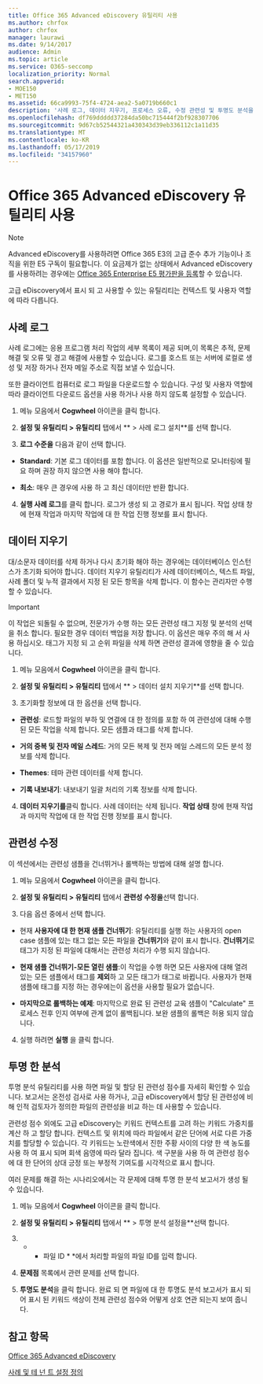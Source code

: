 ```yaml
---
title: Office 365 Advanced eDiscovery 유틸리티 사용
ms.author: chrfox
author: chrfox
manager: laurawi
ms.date: 9/14/2017
audience: Admin
ms.topic: article
ms.service: O365-seccomp
localization_priority: Normal
search.appverid:
- MOE150
- MET150
ms.assetid: 66ca9993-75f4-4724-aea2-5a0719b660c1
description: '사례 로그, 데이터 지우기, 프로세스 오류, 수정 관련성 및 투명도 분석을 포함 하 여 Office 365 Advanced eDiscovery의 유틸리티에 대해 알아봅니다.  '
ms.openlocfilehash: df769ddddd37284da50bc715444f2bf928307706
ms.sourcegitcommit: 9d67cb52544321a430343d39eb336112c1a11d35
ms.translationtype: MT
ms.contentlocale: ko-KR
ms.lasthandoff: 05/17/2019
ms.locfileid: "34157960"
---
```

# <a name="use-office-365-advanced-ediscovery-utilities"></a>Office 365 Advanced eDiscovery 유틸리티 사용

> [!NOTE]
> Advanced eDiscovery를 사용하려면 Office 365 E3의 고급 준수 추가 기능이나 조직을 위한 E5 구독이 필요합니다. 이 요금제가 없는 상태에서 Advanced eDiscovery를 사용하려는 경우에는 [Office 365 Enterprise E5 평가판을 등록](https://go.microsoft.com/fwlink/p/?LinkID=698279)할 수 있습니다. 
  
고급 eDiscovery에서 표시 되 고 사용할 수 있는 유틸리티는 컨텍스트 및 사용자 역할에 따라 다릅니다.
  
## <a name="case-log"></a>사례 로그

사례 로그에는 응용 프로그램 처리 작업의 세부 목록이 제공 되며,이 목록은 추적, 문제 해결 및 오류 및 경고 해결에 사용할 수 있습니다. 로그를 호스트 또는 서버에 로컬로 생성 및 저장 하거나 전자 메일 주소로 직접 보낼 수 있습니다.
  
또한 클라이언트 컴퓨터로 로그 파일을 다운로드할 수 있습니다. 구성 및 사용자 역할에 따라 클라이언트 다운로드 옵션을 사용 하거나 사용 하지 않도록 설정할 수 있습니다.
  
1. 메뉴 모음에서 **Cogwheel** 아이콘을 클릭 합니다. 
    
2. **설정 및 유틸리티 \> 유틸리티** 탭에서 ** \> 사례 로그 설치**를 선택 합니다.
    
3. **로그 수준을** 다음과 같이 선택 합니다. 
    
  - **Standard**: 기본 로그 데이터를 포함 합니다. 이 옵션은 일반적으로 모니터링에 필요 하며 권장 하지 않으면 사용 해야 합니다.
    
  - **최소**: 매우 큰 경우에 사용 하 고 최신 데이터만 반환 합니다.
    
4. **실행 사례 로그**를 클릭 합니다. 로그가 생성 되 고 경로가 표시 됩니다. 작업 상태 창에 현재 작업과 마지막 작업에 대 한 작업 진행 정보를 표시 합니다.
    
## <a name="clear-data"></a>데이터 지우기

대/소문자 데이터를 삭제 하거나 다시 초기화 해야 하는 경우에는 데이터베이스 인스턴스가 초기화 되어야 합니다. 데이터 지우기 유틸리티가 사례 데이터베이스, 텍스트 파일, 사례 폴더 및 누적 결과에서 지정 된 모든 항목을 삭제 합니다. 이 함수는 관리자만 수행할 수 있습니다.
  
> [!IMPORTANT]
> 이 작업은 되돌릴 수 없으며, 전문가가 수행 하는 모든 관련성 태그 지정 및 분석의 선택을 취소 합니다. 필요한 경우 데이터 백업을 저장 합니다. 이 옵션은 매우 주의 해 서 사용 하십시오. 태그가 지정 되 고 순위 파일을 삭제 하면 관련성 결과에 영향을 줄 수 있습니다. 
  
1. 메뉴 모음에서 **Cogwheel** 아이콘을 클릭 합니다. 
    
2. **설정 및 유틸리티 \> 유틸리티** 탭에서 ** \> 데이터 설치 지우기**를 선택 합니다.
    
3. 초기화할 정보에 대 한 옵션을 선택 합니다.
    
  - **관련성**: 로드할 파일의 부하 및 연결에 대 한 정의를 포함 하 여 관련성에 대해 수행 된 모든 작업을 삭제 합니다. 모든 샘플과 태그를 삭제 합니다.
    
  - **거의 중복 및 전자 메일 스레드**: 거의 모든 복제 및 전자 메일 스레드의 모든 분석 정보를 삭제 합니다.
    
  - **Themes**: 테마 관련 데이터를 삭제 합니다.
    
  - **기록 내보내기**: 내보내기 일괄 처리의 기록 정보를 삭제 합니다.
    
4. **데이터 지우기를**클릭 합니다. 사례 데이터는 삭제 됩니다. **작업 상태** 창에 현재 작업과 마지막 작업에 대 한 작업 진행 정보를 표시 합니다. 
    
## <a name="modify-relevance"></a>관련성 수정

이 섹션에서는 관련성 샘플을 건너뛰거나 롤백하는 방법에 대해 설명 합니다.
  
1. 메뉴 모음에서 **Cogwheel** 아이콘을 클릭 합니다. 
    
2. **설정 및 유틸리티 \> 유틸리티** 탭에서 **관련성 수정을**선택 합니다.
    
3. 다음 옵션 중에서 선택 합니다. 
    
  - 현재 **사용자에 대 한 현재 샘플 건너뛰기**: 유틸리티를 실행 하는 사용자의 open case 샘플에 있는 태그 없는 모든 파일을 **건너뛰기**와 같이 표시 합니다. **건너뛰기**로 태그가 지정 된 파일에 대해서는 관련성 처리가 수행 되지 않습니다.
    
  - **현재 샘플 건너뛰기-모든 열린 샘플**:이 작업을 수행 하면 모든 사용자에 대해 열려 있는 모든 샘플에서 태그를 **제외**하 고 모든 태그가 태그로 바뀝니다. 사용자가 현재 샘플에 태그를 지정 하는 경우에는이 옵션을 사용할 필요가 없습니다.
    
  - **마지막으로 롤백하는 예제**: 마지막으로 완료 된 관련성 교육 샘플이 "Calculate" 프로세스 전후 인지 여부에 관계 없이 롤백됩니다. 보완 샘플의 롤백은 허용 되지 않습니다.
    
4. 실행 하려면 **실행** 을 클릭 합니다. 
    
## <a name="transparency-analysis"></a>투명 한 분석

투명 분석 유틸리티를 사용 하면 파일 및 할당 된 관련성 점수를 자세히 확인할 수 있습니다. 보고서는 온전성 검사로 사용 하거나, 고급 eDiscovery에서 할당 된 관련성에 비해 인적 검토자가 정의한 파일의 관련성을 비교 하는 데 사용할 수 있습니다. 
  
관련성 점수 외에도 고급 eDiscovery는 키워드 컨텍스트를 고려 하는 키워드 가중치를 계산 하 고 할당 합니다. 컨텍스트 및 위치에 따라 파일에서 같은 단어에 서로 다른 가중치를 할당할 수 있습니다. 각 키워드는 노란색에서 진한 주황 사이의 다양 한 색 농도를 사용 하 여 표시 되며 회색 음영에 따라 달라 집니다. 색 구분을 사용 하 여 관련성 점수에 대 한 단어의 상대 긍정 또는 부정적 기여도를 시각적으로 표시 합니다. 
  
여러 문제를 해결 하는 시나리오에서는 각 문제에 대해 투명 한 분석 보고서가 생성 될 수 있습니다.
  
1. 메뉴 모음에서 **Cogwheel** 아이콘을 클릭 합니다. 
    
2. **설정 및 유틸리티 \> 유틸리티** 탭에서 ** \> 투명 분석 설정을**선택 합니다.
    
3. * * 파일 ID * *에서 처리할 파일의 파일 ID를 입력 합니다.
    
4. **문제점** 목록에서 관련 문제를 선택 합니다. 
    
5. **투명도 분석**을 클릭 합니다. 완료 되 면 파일에 대 한 투명도 분석 보고서가 표시 되어 표시 된 키워드 색상이 전체 관련성 점수와 어떻게 상호 연관 되는지 보여 줍니다.
    
## <a name="see-also"></a>참고 항목

[Office 365 Advanced eDiscovery](office-365-advanced-ediscovery.md)
  
[사례 및 테 넌 트 설정 정의](define-case-and-tenant-settings-in-advanced-ediscovery.md)

